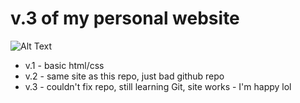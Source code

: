 # v.3 of my personal website

![Alt Text](https://media4.giphy.com/media/vvbGMpbhZMcHSsD50w/giphy.gif?cid=ecf05e47qcz9h0plmj7zmn71kelzs4h6nj47bb1qmu0r1uvm&rid=giphy.gif&ct=g)


* v.1 - basic html/css
* v.2 - same site as this repo, just bad github repo
* v.3 - couldn't fix repo, still learning Git, site works - I'm happy lol
